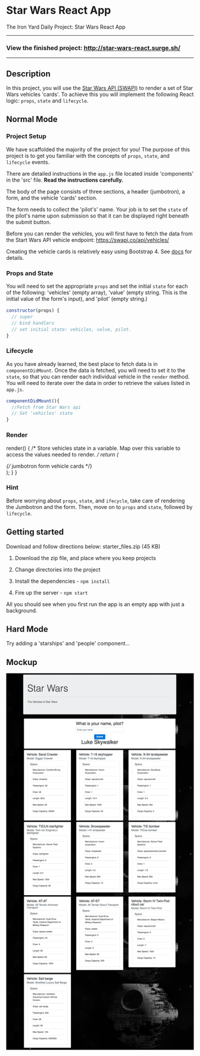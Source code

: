 # Star Wars React App

The Iron Yard Daily Project: Star Wars React App

---

### View the finished project: http://star-wars-react.surge.sh/

---

## Description  

In this project, you will use the [Star Wars API (SWAPI)](http://swapi.co/documentation) to render a set of Star Wars vehicles 'cards'. To achieve this you will implement the following React logic: `props`, `state` and `lifecycle`.

## Normal Mode  

### Project Setup  

We have scaffolded the majority of the project for you! The purpose of this project is to get you familiar with the concepts of `props`, `state`, and `lifecycle` events.

There are detailed instructions in the `app.js` file located inside 'components' in the 'src' file. **Read the instructions carefully.**

The body of the page consists of three sections, a header (jumbotron), a form, and the vehicle 'cards' section.

The form needs to collect the 'pilot's' name. Your job is to set the `state` of the pilot's name upon submission so that it can be displayed right beneath the submit button.

Before you can render the vehicles, you will first have to fetch the data from the Start Wars API vehicle endpoint: https://swapi.co/api/vehicles/

Creating the vehicle cards is relatively easy using Bootstrap 4. See [docs](https://v4-alpha.getbootstrap.com/components/card/) for details.

### Props and State  

You will need to set the appropriate `props` and set the initial `state` for each of the following: 'vehicles' (empty array), 'value' (empty string. This is the initial value of the form's input), and 'pilot' (empty string.)

```jsx
constructor(props) {
  // super
  // bind handlers
  // set initial state: vehicles, value, pilot.
}
```

### Lifecycle  

As you have already learned, the best place to fetch data is in `componentDidMount`. Once the data is fetched, you will need to set it to the `state`, so that you can render each individual vehicle in the `render` method. You will need to iterate over the data in order to retrieve the values listed in `app.js`.

```jsx
componentDidMount(){
  //Fetch from Star Wars api
  // Set 'vehicles' state
}
```

### Render  

render() {
  /*
  Store vehicles state in a variable.
  Map over this variable to access the values needed to render.
  */
  return (
    <div className="App">
      {/*
      jumbotron
      form
      vehicle cards
       */}
    </div>
  );
}
}

### Hint  

Before worrying about `props`, `state`, and `ifecycle`, take care of rendering the Jumbotron and the form. Then, move on to `props` and `state`, followed by `lifecycle`.

## Getting started  

Download and follow directions below: starter_files.zip (45 KB)

1. Download the zip file, and place where you keep projects

2. Change directories into the project

3. Install the dependencies - `npm install`

4. Fire up the server - `npm start`

All you should see when you first run the app is an empty app with just a background.

## Hard Mode  

Try adding a 'starships' and 'people' component...

## Mockup

![starWarsReactMockUp.png](starWarsReactMockUp.png)